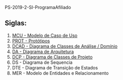 PS-2019-2-SI-ProgramaAfiliado

<h2>Siglas:</h2>
<ol>
<li><a href="https://drive.google.com/file/d/1xOXwuglL5jgCoaQdwDH_h375vWMd4HBk/view?usp=sharing">MCU  - Modelo de Caso de Uso</a></li>
<li><a href="https://drive.google.com/drive/folders/1ipHuFWLOTAGzaJ1kl9SpTA3QhPJXwlZG?usp=sharing">PROT - Protótipos</a></li>
<li><a href="https://drive.google.com/file/d/1F0zYPs2yRGT7vP_kLXdhRvhqife86wR2/view?usp=sharing">DCAD - Diagrama de Classes de Análise / Domínio</a></li>
<li><a href="https://drive.google.com/file/d/1LaReIhp9vDGhjpoMbyRmf6UZhEI9UNzE/view?usp=sharing">DA   - Diagrama de Arquitetura</a></li>
<li><a href="https://drive.google.com/file/d/1xZDv4a4yehdwvg0x54MRQtjVIhvip1Zg/view?usp=sharing">DCP  - Diagrama de Classes de Projeto</a></li>
<li>DS   - Diagrama de Sequencia</li>
<li>DTE  - Diagrama de Transição de Estados</li>
<li>MER  - Modelo de Entidades e Relacionamento</li>
</ol>
